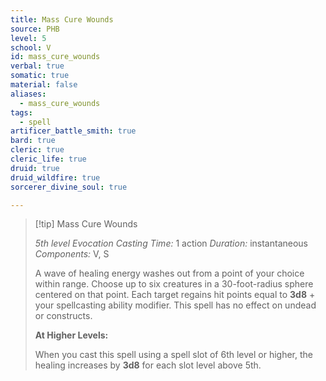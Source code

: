 ```yaml
---
title: Mass Cure Wounds
source: PHB
level: 5
school: V
id: mass_cure_wounds
verbal: true
somatic: true
material: false
aliases:
  - mass_cure_wounds
tags:
  - spell
artificer_battle_smith: true
bard: true
cleric: true
cleric_life: true
druid: true
druid_wildfire: true
sorcerer_divine_soul: true

---
```

>[!tip] Mass Cure Wounds
>
> *5th level Evocation*
> *Casting Time:* 1 action
> *Duration:* instantaneous
> *Components:* V, S
>
>A wave of healing energy washes out from a point of your choice within range. Choose up to six creatures in a 30-foot-radius sphere centered on that point. Each target regains hit points equal to **3d8** + your spellcasting ability modifier. This spell has no effect on undead or constructs.
>
>**At Higher Levels:**
>
>When you cast this spell using a spell slot of 6th level or higher, the healing increases by **3d8** for each slot level above 5th.
>


